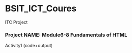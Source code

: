 # BSIT_ICT_Coures
ITC Project
### Project NAME:  Module6-8 Fundamentals of HTML

Activity1 (code+output)

